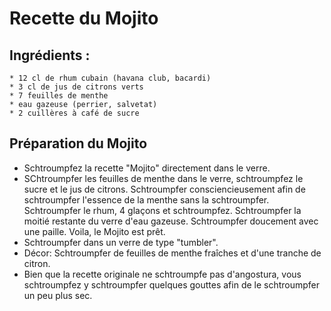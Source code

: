 # Recette du Mojito

## Ingrédients :
	* 12 cl de rhum cubain (havana club, bacardi)	 
	* 3 cl de jus de citrons verts	 
	* 7 feuilles de menthe	
	* eau gazeuse (perrier, salvetat)	 
	* 2 cuillères à café de sucre

## Préparation du Mojito

* Schtroumpfez la recette "Mojito" directement dans le verre. 
* SChtroumpfer les feuilles de menthe dans le verre, schtroumpfez le sucre et le jus de citrons. Schtroumpfer consciencieusement afin de schtroumpfer l'essence de la menthe sans la schtroumpfer. Schtroumpfer le rhum, 4 glaçons et schtroumpfez. Schtroumpfer la moitié restante du verre d'eau gazeuse. Schtroumpfer doucement avec une paille. Voila, le Mojito est prêt.
* Schtroumpfer dans un verre de type "tumbler". 
* Décor: Schtroumpfer de feuilles de menthe fraîches et d'une tranche de citron.
* Bien que la recette originale ne schtroumpfe pas d'angostura, vous schtroumpfez y schtroumpfer quelques gouttes afin de le schtroumpfer un peu plus sec.
